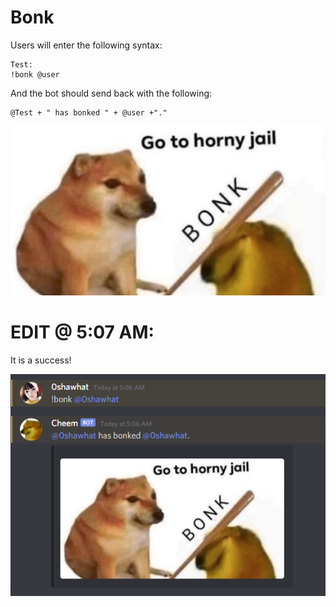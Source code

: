 # Bonk
Users will enter the following syntax:

```
Test:
!bonk @user
```

And the bot should send back with the following:

```
@Test + " has bonked " + @user +"."
```
![](image/bonk.jpg)

# EDIT @ 5:07 AM:
It is a success!

![](image/success.png)
